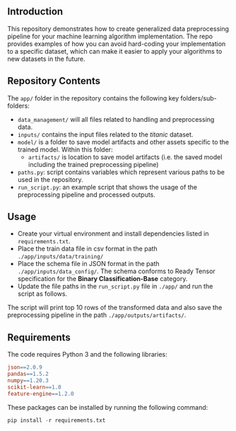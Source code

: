 ## Introduction

This repository demonstrates how to create generalized data preprocessing pipeline for your machine learning algorithm implementation. The repo provides examples of how you can avoid hard-coding your implementation to a specific dataset, which can make it easier to apply your algorithms to new datasets in the future.

## Repository Contents

The `app/` folder in the repository contains the following key folders/sub-folders:

- `data_management/` will all files related to handling and preprocessing data.
- `inputs/` contains the input files related to the _titanic_ dataset.
- `model/` is a folder to save model artifacts and other assets specific to the trained model. Within this folder:
  - `artifacts/` is location to save model artifacts (i.e. the saved model including the trained preprocessing pipeline)
- `paths.py`: script contains variables which represent various paths to be used in the repository.
- `run_script.py`: an example script that shows the usage of the preprocessing pipeline and processed outputs.

## Usage

- Create your virtual environment and install dependencies listed in `requirements.txt`.
- Place the train data file in csv format in the path `./app/inputs/data/training/`
- Place the schema file in JSON format in the path `./app/inputs/data_config/`. The schema conforms to Ready Tensor specification for the **Binary Classification-Base** category.
- Update the file paths in the `run_script.py` file in `./app/` and run the script as follows.

The script will print top 10 rows of the transformed data and also save the preprocessing pipeline in the path `./app/outputs/artifacts/`.

## Requirements

The code requires Python 3 and the following libraries:

```makefile
json==2.0.9
pandas==1.5.2
numpy==1.20.3
scikit-learn==1.0
feature-engine==1.2.0
```

These packages can be installed by running the following command:

```python
pip install -r requirements.txt
```
